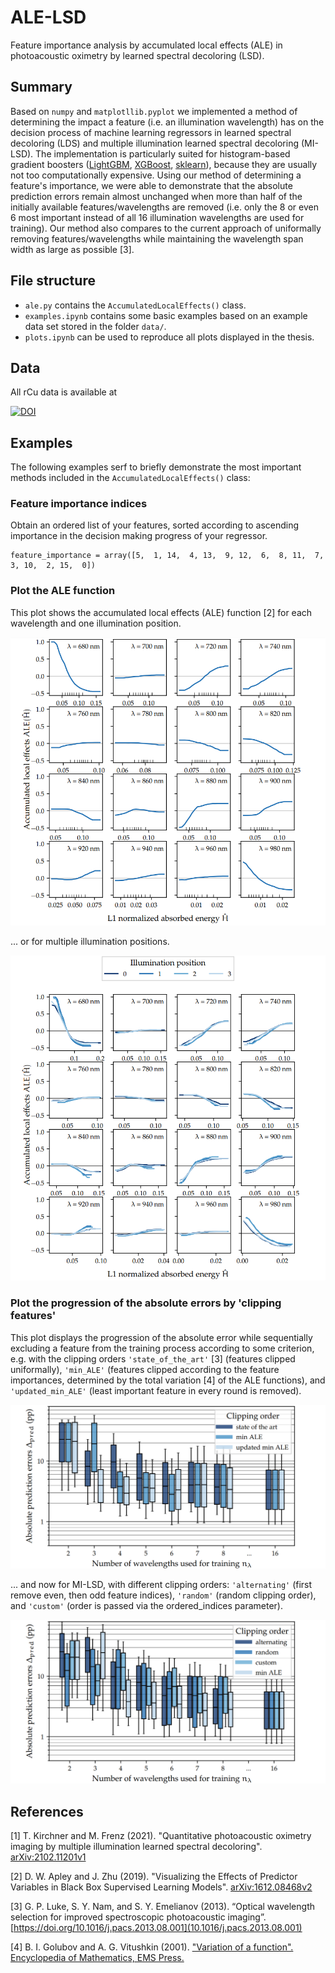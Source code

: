 # ALE-LSD
Feature importance analysis by accumulated local effects (ALE) in photoacoustic oximetry by learned spectral decoloring (LSD).
## Summary
Based on `numpy` and `matplotllib.pyplot` we implemented a method of determining the impact a feature (i.e. an illumination wavelength) has on the decision process of machine learning regressors in learned spectral decoloring (LDS) and multiple illumination learned spectral decoloring (MI-LSD). The implementation is particularly suited for histogram-based gradient boosters ([LightGBM](https://lightgbm.readthedocs.io/en/latest/pythonapi/lightgbm.LGBMRegressor.html), [XGBoost](https://xgboost.readthedocs.io/en/latest/python/python_api.html), [sklearn](https://scikit-learn.org/stable/modules/generated/sklearn.ensemble.HistGradientBoostingRegressor.html)), because they are usually not too computationally expensive. Using our method of determining a feature's importance, we were able to demonstrate that the absolute prediction errors remain almost unchanged when more than half of the initially available features/wavelengths are removed (i.e. only the 8 or even 6 most important instead of all 16 illumination wavelengths are used for training). Our method also compares to the current approach of uniformally removing features/wavelengths while maintaining the wavelength span width as large as possible [3].
## File structure
* `ale.py` contains the `AccumulatedLocalEffects()` class.
* `examples.ipynb` contains some basic examples based on an example data set stored in the folder `data/`.
* `plots.ipynb` can be used to reproduce all plots displayed in the thesis.
## Data
All rCu data is available at

[![DOI](https://zenodo.org/badge/DOI/10.5281/zenodo.4549631.svg)](https://doi.org/10.5281/zenodo.4549631)

## Examples
The following examples serf to briefly demonstrate the most important methods included in the `AccumulatedLocalEffects()` class:
### Feature importance indices
Obtain an ordered list of your features, sorted according to ascending importance in the decision making progress of your regressor.

    feature_importance = array([5,  1, 14,  4, 13,  9, 12,  6,  8, 11,  7,  3, 10,  2, 15,  0])

### Plot the ALE function
This plot shows the accumulated local effects (ALE) function [2] for each wavelength and one illumination position.

![ALE_function example](/plots/EXAMPLE_LSD_ALE_function.PNG)

... or for multiple illumination positions.

![ALE_function example MI-LSD](/plots/EXAMPLE_MI-LSD_ALE_function.PNG)

### Plot the progression of the absolute errors by 'clipping features'
This plot displays the progression of the absolute error while sequentially excluding a feature from the training process according to some criterion, e.g. with the clipping orders `'state_of_the_art'` [3] (features clipped uniformally), `'min_ALE'` (features clipped according to the feature importances, determined by the total variation [4] of the ALE functions), and `'updated_min_ALE'` (least important feature in every round is removed).

![feature clipping example](/plots/EXAMPLE_LSD_FEATCLIP_state_of_the_art-min_ALE-updated_min_ALE.PNG)

... and now for MI-LSD, with different clipping orders: `'alternating'` (first remove even, then odd feature indices), `'random'` (random clipping order), and `'custom'` (order is passed via the ordered_indices parameter).

![feature clipping example MI-LSD](/plots/EXAMPLE_MI-LSD_FEATCLIP_alternating-random-custom-min_ALE.PNG)

## References
[1] T. Kirchner and M. Frenz (2021). "Quantitative photoacoustic oximetry imaging by multiple illumination learned spectral decoloring". [arXiv:2102.11201v1](https://arxiv.org/abs/2102.11201)

[2] D. W. Apley and J. Zhu (2019). "Visualizing the Effects of Predictor Variables in Black Box Supervised Learning Models". [arXiv:1612.08468v2](https://arxiv.org/abs/1612.08468)

[3] G. P. Luke, S. Y. Nam, and S. Y. Emelianov (2013). “Optical wavelength selection for
improved spectroscopic photoacoustic imaging”. [https://doi.org/10.1016/j.pacs.2013.08.001](10.1016/j.pacs.2013.08.001)

[4] B. I. Golubov and A. G. Vitushkin (2001). ["Variation of a function". Encyclopedia of Mathematics, EMS Press.](https://encyclopediaofmath.org/index.php?title=Variation_of_a_function)
